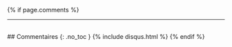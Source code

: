 {% if page.comments %}
<br/>
<hr>
<br/>
## Commentaires
{: .no_toc }
{% include disqus.html %}
{% endif %}
